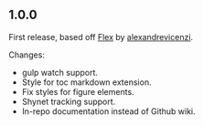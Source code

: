 ## 1.0.0

First release, based off [Flex](https://github.com/alexandrevicenzi/Flex) by [alexandrevicenzi](https://github.com/alexandrevicenzi).

Changes:

- gulp watch support.
- Style for toc markdown extension.
- Fix styles for figure elements.
- Shynet tracking support.
- In-repo documentation instead of Github wiki.
